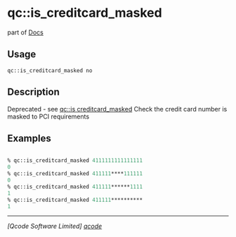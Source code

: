 qc::is_creditcard_masked
========================

part of [Docs](../index.md)

Usage
-----
`qc::is_creditcard_masked no`

Description
-----------
Deprecated - see [qc::is creditcard_masked]
Check the credit card number is masked to PCI requirements

Examples
--------
```tcl

% qc::is_creditcard_masked 4111111111111111
0
% qc::is_creditcard_masked 411111****111111
0
% qc::is_creditcard_masked 411111******1111
1
% qc::is_creditcard_masked 411111**********
1
```

----------------------------------
*[Qcode Software Limited] [qcode]*

[qcode]: http://www.qcode.co.uk "Qcode Software"
[qc::is creditcard_masked]: is-creditcard_masked.md